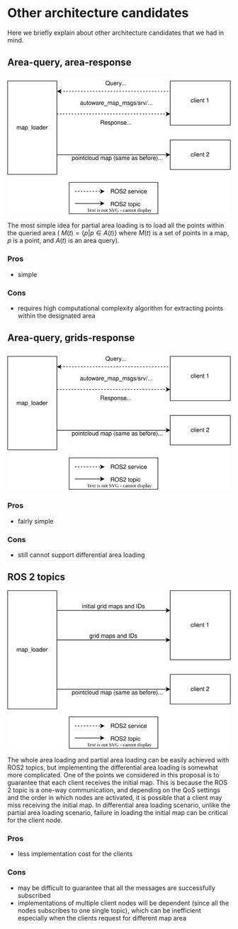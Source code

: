 # Other architecture candidates
Here we briefly explain about other architecture candidates that we had in mind. 


## Area-query, area-response
![Candidate architecture 2](./figures/candidate_architecture_2.drawio.svg)

The most simple idea for partial area loading is to load all the points within the queried area ( $M(t) = \lbrace p|p\in A(t) \rbrace$ where $M(t)$ is a set of points in a map, $p$ is a point, and $A(t)$ is an area query). 

### Pros
- simple

### Cons
- requires high computational complexity algorithm for extracting points within the designated area

## Area-query, grids-response
![Candidate architecture 3](./figures/candidate_architecture_3.drawio.svg)

### Pros
- fairly simple

### Cons
- still cannot support differential area loading


## ROS 2 topics
![Candidate architecture 1](./figures/candidate_architecture_1.drawio.svg)

The whole area loading and partial area loading can be easily achieved with ROS2 topics, but implementing the differential area loading is somewhat more complicated. 
One of the points we considered in this proposal is to guarantee that each client receives the initial map. This is because the ROS 2 topic is a one-way communication, and depending on the QoS settings and the order in which nodes are activated, it is possible that a client may miss receiving the initial map. In differential area loading scenario, unlike the partial area loading scenario, failure in loading the initial map can be critical for the client node.

### Pros
- less implementation cost for the clients

### Cons
- may be difficult to guarantee that all the messages are successfully subscribed
- implementations of multiple client nodes will be dependent (since all the nodes subscribes to one single topic), which can be inefficient especially when the clients request for different map area
